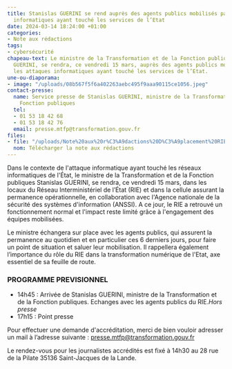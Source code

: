 ```yaml
---
title: Stanislas GUERINI se rend auprès des agents publics mobilisés par les attaques
  informatiques ayant touché les services de l’Etat
date: 2024-03-14 18:24:00 +01:00
categories:
- Note aux rédactions
tags:
- cybersécurité
chapeau-text: Le ministre de la Transformation et de la Fonction publiques Stanislas
  GUERINI, se rendra, ce vendredi 15 mars, auprès des agents publics mobilisés par
  les attaques informatiques ayant touché les services de l’Etat.
une-ou-diaporama:
- image: "/uploads/08b567f5f6a402263aebc495f9aaa90115ce1056.jpeg"
contact-presse:
  name: Service presse de Stanislas GUERINI, ministre de la Transformation et de la
    Fonction publiques
  tel:
  - 01 53 18 42 68
  - 01 53 18 42 76
  email: presse.mtfp@transformation.gouv.fr
files:
- file: "/uploads/Note%20aux%20r%C3%A9dactions%20D%C3%A9placement%20RIE%20Rennes%2015%20mars.pdf"
  nom: Télécharger la note aux rédactions
---
```


Dans le contexte de l'attaque informatique ayant touché les réseaux informatiques de l'État, le ministre de la Transformation et de la Fonction publiques Stanislas GUERINI, se rendra, ce vendredi 15 mars, dans les locaux du Réseau Interministériel de l’État (RIE) et dans la cellule assurant la permanence opérationnelle, en collaboration avec l'Agence nationale de la sécurité des systèmes d'information (ANSSI). A ce jour, le RIE a retrouvé un fonctionnement normal et l'impact reste limité grâce à l'engagement des équipes mobilisées.
 
Le ministre échangera sur place avec les agents publics, qui assurent la permanence au quotidien et en particulier ces 6 derniers jours, pour faire un point de situation et saluer leur mobilisation. Il rappellera également l’importance du rôle du RIE dans la transformation numérique de l'Etat, axe essentiel de sa feuille de route.

### PROGRAMME PREVISIONNEL
* 14h45 : Arrivée de Stanislas GUERINI, ministre de la Transformation et de la Fonction publiques. Echanges avec les agents publics du RIE.*Hors presse*
* 17h15 : Point presse

Pour effectuer une demande d'accréditation, merci de bien vouloir adresser un mail à l’adresse suivante : [presse.mtfp@transformation.gouv.fr](mailto:presse.mtfp@transformation.gouv.fr)

Le rendez-vous pour les journalistes accrédités est fixé à 14h30 au 28 rue de la Pilate 35136 Saint-Jacques de la Lande.